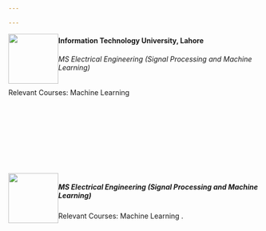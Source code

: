 ```yaml
---

---
```


<style>
img {
    float:left;
}
h5 {
    float:center;
}
h7 {
    float:center;
}
</style>
<body>
<img  src="http://aghaaliraza.com/itu-short.png" width=100>
<h4>Information Technology University, Lahore</h4>
<h6> MS Electrical Engineering (Signal Processing and Machine Learning)</h6>
<h7>Relevant Courses: Machine Learning</h7>
<br>
<br>

<br>
<br>
<br>
<br>
<br>
<br>
<br>
<br>

<img  src="http://aghaaliraza.com/itu-short.png" width=100>
<h5> MS Electrical Engineering (Signal Processing and Machine Learning)</h5>
<h7>Relevant Courses: Machine Learning</h7>
.

</body>

